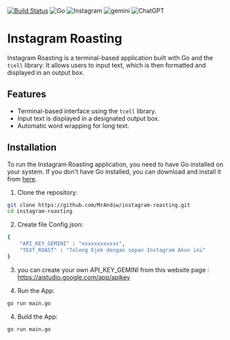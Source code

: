 [![Build Status](https://github.com/MrAndiw/instagram-go-scraper/actions/workflows/go.yml/badge.svg)](https://github.com/MrAndiw/instagram-go-scraper/actions)
<img src="https://camo.githubusercontent.com/33cfae3047a121e7811c7a54e7b6ef4029c9db941f3d180a176069220c878954/68747470733a2f2f696d672e736869656c64732e696f2f62616467652f676f2d2532333030414444382e7376673f7374796c653d666f722d7468652d6261646765266c6f676f3d676f266c6f676f436f6c6f723d7768697465" alt="Go" data-canonical-src="https://img.shields.io/badge/go-%2300ADD8.svg?style=for-the-badge&amp;logo=go&amp;logoColor=white" style="max-width: 100%;">
<img src="https://camo.githubusercontent.com/7f5701ed50f919cf2352cd028b5b2dc974b5e643fe4d78ad826eb9e74551157f/68747470733a2f2f696d672e736869656c64732e696f2f62616467652f496e7374616772616d2d2532334534343035462e7376673f7374796c653d666f722d7468652d6261646765266c6f676f3d496e7374616772616d266c6f676f436f6c6f723d7768697465" alt="Instagram" data-canonical-src="https://img.shields.io/badge/Instagram-%23E4405F.svg?style=for-the-badge&amp;logo=Instagram&amp;logoColor=white" style="max-width: 100%;">
<img src="https://camo.githubusercontent.com/c99cf08227dfb9aaac41b41c1fb50a371d608a5ba85a1df02a1b31e1fdfd8deb/68747470733a2f2f696d672e736869656c64732e696f2f62616467652f47656d696e692d3845373542323f7374796c653d666f722d7468652d6261646765266c6f676f3d676f6f676c6562617264266c6f676f436f6c6f723d666666" alt="gemini" data-canonical-src="https://img.shields.io/badge/Gemini-8E75B2?style=for-the-badge&amp;logo=googlebard&amp;logoColor=fff" style="max-width: 100%;">
<img src="https://camo.githubusercontent.com/c8af3418f8fe508aed1c66f474b50f9e9d8f64db648d1bd947527b35b6243a99/68747470733a2f2f696d672e736869656c64732e696f2f62616467652f636861744750542d3734616139633f7374796c653d666f722d7468652d6261646765266c6f676f3d6f70656e6169266c6f676f436f6c6f723d7768697465" alt="ChatGPT" data-canonical-src="https://img.shields.io/badge/chatGPT-74aa9c?style=for-the-badge&amp;logo=openai&amp;logoColor=white" style="max-width: 100%;">

# Instagram Roasting

Instagram Roasting is a terminal-based application built with Go and the `tcell` library. It allows users to input text, which is then formatted and displayed in an output box.

## Features

- Terminal-based interface using the `tcell` library.
- Input text is displayed in a designated output box.
- Automatic word wrapping for long text.

## Installation

To run the Instagram Roasting application, you need to have Go installed on your system. If you don't have Go installed, you can download and install it from [here](https://golang.org/dl/).

1. Clone the repository:

```sh
git clone https://github.com/MrAndiw/instagram-roasting.git
cd instagram-roasting
```

2. Create file Config.json:

```sh
{
    "API_KEY_GEMINI" : "xxxxxxxxxxxx",
    "TEXT_ROAST" : "Tolong Ejek dengan sopan Instagram Akun ini"
}
```

3. you can create your own API_KEY_GEMINI from this website page : https://aistudio.google.com/app/apikey

4. Run the App:

```sh
go run main.go
```

4. Build the App:

```sh
go run main.go
```

